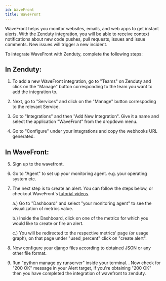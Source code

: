 ```yaml
---
id: WaveFront
title: WaveFront
---
```


WaveFront helps you monitor websites, emails, and web apps to get instant alerts. With the Zenduty integration, you will be able to receive context notifications about new code pushes, pull requests, issues and issue comments. New issues will trigger a new incident.

To integrate WaveFront with Zenduty, complete the following steps:

## In Zenduty:

1. To add a new WaveFront integration, go to "Teams" on Zenduty and click on the "Manage" button corresponding to the team you want to add the integration to.

2. Next, go to "Services" and click on the "Manage" button correspoding to the relevant Service.

3. Go to "Integrations" and then "Add New Integration". Give it a name and select the application "WaveFront" from the dropdown menu.

4. Go to "Configure" under your integrations and copy the webhooks URL generated.

## In WaveFront:

5. Sign up to the wavefront.

6. Go to "Agent" to set up your monitoring agent. e.g. your operating system etc.

7. The next step is to create an alert. You can follow the steps below, or checkout WaveFront's [tutorial videos](https://docs.wavefront.com/videos_alerts.html).

	a.) Go to "Dashboard" and select "your monitoring agent" to see the visualization of metrics value.

	b.) Inside the Dashboard, click on one of the metrics for which you would like to create or fire an alert.

	c.) You will be redirected to the respective metrics' page (or usage graph), on that page under "used_percent" click on "create alert".

8. Now configure your django files according to obtained JSON or any other file format.
9. Run "python manage.py runserver" inside your terminal.
. Now check for "200 OK" message in your Alert target, If you're obtaining "200 OK" then you have completed the integration of wavefront to zenduty.


